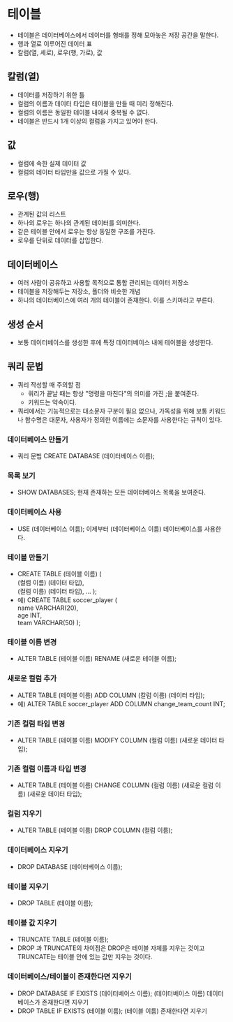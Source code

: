 # 테이블
- 테이블은 데이터베이스에서 데이터를 형태를 정해 모아놓은 저장 공간을 말한다.
- 행과 열로 이루어진 데이터 표
- 칼럼(열, 세로), 로우(행, 가로), 값

## 칼럼(열)
- 데이터를 저장하기 위한 틀
- 컬럼의 이름과 데이터 타입은 테이블을 만들 때 미리 정해진다.
- 컬럼의 이름은 동일한 테이블 내에서 중복될 수 없다.
- 테이블은 반드시 1개 이상의 컬럼을 가지고 있어야 한다.

## 값
- 컬럼에 속한 실제 데이터 값
- 컬럼의 데이터 타입만을 값으로 가질 수 있다.

## 로우(행)
- 관계된 값의 리스트
- 하나의 로우는 하나의 관계된 데이터를 의미한다.
- 같은 테이블 안에서 로우는 항상 동일한 구조를 가진다.
- 로우를 단위로 데이터를 삽입한다.

## 데이터베이스
- 여러 사람이 공유하고 사용할 목적으로 통합 관리되는 데이터 저장소
- 테이블을 저장해두는 저장소, 폴더와 비슷한 개념 
- 하나의 데이터베이스에 여러 개의 테이블이 존재한다. 이를 스키마라고 부른다.

## 생성 순서
- 보통 데이터베이스를 생성한 후에 특정 데이터베이스 내에 테이블을 생성한다.

## 쿼리 문법
- 쿼리 작성할 때 주의할 점
  - 쿼리가 끝날 때는 항상 "명령을 마친다"의 의미를 가진 ;을 붙여준다.
  - 키워드는 약속이다. 
- 쿼리에서는 기능적으로는 대소문자 구분이 필요 없으나, 가독성을 위해 보통 키워드나 함수명은 대문자, 사용자가 정의한 이름에는 소문자를 사용한다는 규칙이 있다. 
### 데이터베이스 만들기
- 쿼리 문법 CREATE DATABASE (데이터베이스 이름);

### 목록 보기
- SHOW DATABASES; 현재 존재하는 모든 데이터베이스 목록을 보여준다.

### 데이터베이스 사용
- USE (데이터베이스 이름); 이제부터 (데이터베이스 이름) 데이터베이스를 사용한다.

### 테이블 만들기
- CREATE TABLE (테이블 이름) ( </br >
  (컬럼 이름) (데이터 타입), </br >
  (컬럼 이름) (데이터 타입),
  ...
);
- 예) CREATE TABLE soccer_player ( </br >
  name VARCHAR(20), </br >
  age INT, </br >
  team VARCHAR(50)
);

### 테이블 이름 변경
- ALTER TABLE (테이블 이름) RENAME (새로운 테이블 이름);

### 새로운 컬럼 추가
-  ALTER TABLE (테이블 이름) ADD COLUMN (칼럼 이름) (데이터 타입);
-  예) ALTER TABLE soccer_player ADD COLUMN change_team_count INT;

### 기존 컬럼 타입 변경
- ALTER TABLE (테이블 이름) MODIFY COLUMN (컬럼 이름) (새로운 데이터 타입);

### 기존 컬럼 이름과 타입 변경
- ALTER TABLE (테이블 이름) CHANGE COLUMN (컬럼 이름) (새로운 컬럼 이름) (새로운 데이터 타입);

### 컬럼 지우기
- ALTER TABLE (테이블 이름) DROP COLUMN (컬럼 이름);

### 데이터베이스 지우기
- DROP DATABASE (데이터베이스 이름);

### 테이블 지우기
- DROP TABLE (테이블 이름);

### 테이블 값 지우기
- TRUNCATE TABLE (테이블 이름);
- DROP 과 TRUNCATE의 차이점은 DROP은 테이블 자체를 지우는 것이고 TRUNCATE는 테이블 안에 있는 값만 지우는 것이다.

### 데이터베이스/테이블이 존재한다면 지우기
- DROP DATABASE IF EXISTS (데이터베이스 이름); (데이터베이스 이름) 데이터베이스가 존재한다면 지우기
- DROP TABLE IF EXISTS (테이블 이름); (테이블 이름)  존재한다면 지우기

























